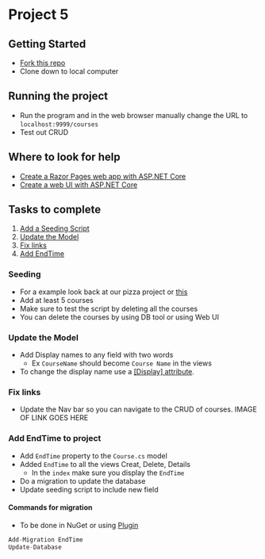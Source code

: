 # Project 5
## Getting Started
- [Fork this repo](https://github.com/sorrymint/CIS169Project5Starter)
- Clone down to local computer
## Running the project
- Run the program and in the web browser manually change the URL to `localhost:9999/courses`
- Test out CRUD

## Where to look for help
- [Create a Razor Pages web app with ASP.NET Core](https://learn.microsoft.com/en-us/aspnet/core/tutorials/razor-pages/?view=aspnetcore-7.0)
- [Create a web UI with ASP.NET Core](https://learn.microsoft.com/en-us/training/modules/create-razor-pages-aspnet-core/)
## Tasks to complete
1. [Add a Seeding Script](#seeding)
2. [Update the Model](#update-the-model)
3. [Fix links](#fix-links) 
4. [Add EndTime](#-add-endtime-to-project)


### Seeding
- For a example look back at our pizza project or [this](https://learn.microsoft.com/en-us/aspnet/core/tutorials/razor-pages/sql?view=aspnetcore-7.0&tabs=visual-studio#seed-the-database)
- Add at least 5 courses
- Make sure to test the script by deleting all the courses
- You can delete the courses by using DB tool or using Web UI

### Update the Model
- Add Display names to any field with two words 
  - Ex `CourseName` should become `Course Name` in the views
- To change the display name use a [[Display] attribute](https://learn.microsoft.com/en-us/dotnet/api/system.componentmodel.dataannotations.displayattribute?view=net-7.0). 

### Fix links
- Update the Nav bar so you can navigate to the CRUD of courses.
IMAGE OF LINK GOES HERE

### Add EndTime to project
- Add `EndTime` property to the `Course.cs` model
- Added `EndTime` to all the views Creat, Delete, Details 
  - In the `index` make sure you display the `EndTime`
- Do a migration to update the database
- Update seeding script to include new field

#### Commands for migration 
- To be done in NuGet or using [Plugin](https://plugins.jetbrains.com/plugin/18147-entity-framework-core-ui)
```csharp 
Add-Migration EndTime
Update-Database
```







 